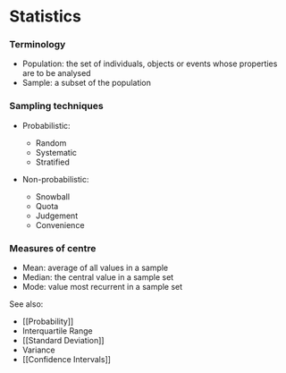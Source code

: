 # Statistics

### Terminology
- Population: the set of individuals, objects or events whose properties are to be analysed
- Sample: a subset of the population


### Sampling techniques
- Probabilistic:
	- Random
	- Systematic
	- Stratified

- Non-probabilistic:
	- Snowball
	- Quota
	- Judgement
	- Convenience

### Measures of centre
- Mean: average of all values in a sample
- Median: the central value in a sample set
- Mode: value most recurrent in a sample set

See also:
- [[Probability]]
- Interquartile Range
- [[Standard Deviation]]
- Variance
- [[Confidence Intervals]]